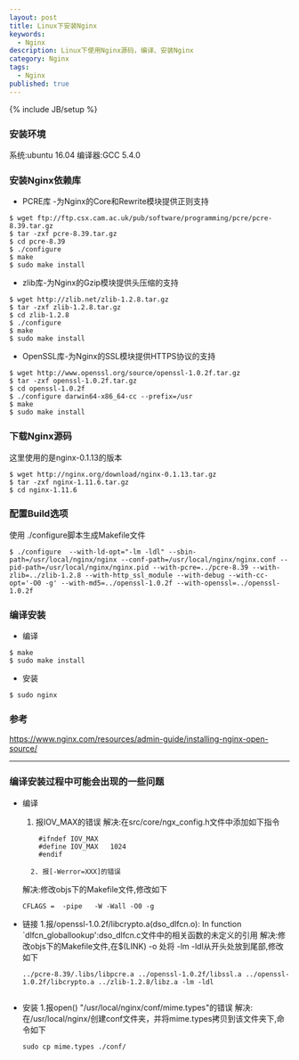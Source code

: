 ```yaml
---
layout: post
title: Linux下安装Nginx
keywords:
  - Nginx
description: Linux下使用Nginx源码，编译、安装Nginx
category: Nginx
tags:
  - Nginx
published: true
---
```

{% include JB/setup %}

### 安装环境
  系统:ubuntu 16.04
  编译器:GCC 5.4.0

### 安装Nginx依赖库
* PCRE库 -为Nginx的Core和Rewrite模块提供正则支持

```
$ wget ftp://ftp.csx.cam.ac.uk/pub/software/programming/pcre/pcre-8.39.tar.gz
$ tar -zxf pcre-8.39.tar.gz
$ cd pcre-8.39
$ ./configure
$ make
$ sudo make install
```

* zlib库-为Nginx的Gzip模块提供头压缩的支持

```
$ wget http://zlib.net/zlib-1.2.8.tar.gz
$ tar -zxf zlib-1.2.8.tar.gz
$ cd zlib-1.2.8
$ ./configure
$ make
$ sudo make install
```

* OpenSSL库-为Nginx的SSL模块提供HTTPS协议的支持

```
$ wget http://www.openssl.org/source/openssl-1.0.2f.tar.gz
$ tar -zxf openssl-1.0.2f.tar.gz
$ cd openssl-1.0.2f
$ ./configure darwin64-x86_64-cc --prefix=/usr
$ make
$ sudo make install
```

### 下载Nginx源码
这里使用的是nginx-0.1.13的版本

```
$ wget http://nginx.org/download/nginx-0.1.13.tar.gz
$ tar -zxf nginx-1.11.6.tar.gz
$ cd nginx-1.11.6
```

### 配置Build选项
使用 ./configure脚本生成Makefile文件

```
$ ./configure  --with-ld-opt="-lm -ldl" --sbin-path=/usr/local/nginx/nginx --conf-path=/usr/local/nginx/nginx.conf --pid-path=/usr/local/nginx/nginx.pid --with-pcre=../pcre-8.39 --with-zlib=../zlib-1.2.8 --with-http_ssl_module --with-debug --with-cc-opt='-O0 -g' --with-md5=../openssl-1.0.2f --with-openssl=../openssl-1.0.2f 
```

### 编译安装
* 编译

```
$ make
$ sudo make install
```
* 安装

```
$ sudo nginx
```

### 参考
https://www.nginx.com/resources/admin-guide/installing-nginx-open-source/

---


### 编译安装过程中可能会出现的一些问题

* 编译
	1. 报IOV_MAX的错误
    解决:在src/core/ngx_config.h文件中添加如下指令
    
    ```
    	#ifndef IOV_MAX
		#define IOV_MAX   1024
		#endif
    ```
    	2. 报[-Werror=XXX]的错误
    解决:修改objs下的Makefile文件,修改如下
    
    ```
    CFLAGS =  -pipe   -W -Wall -O0 -g

    ```
* 链接
	1.报/openssl-1.0.2f/libcrypto.a(dso_dlfcn.o): In function `dlfcn_globallookup':dso_dlfcn.c文件中的相关函数的未定义的引用
    解决:修改objs下的Makefile文件,在$(LINK) -o 处将 -lm -ldl从开头处放到尾部,修改如下
    
    ```
	../pcre-8.39/.libs/libpcre.a ../openssl-1.0.2f/libssl.a ../openssl-1.0.2f/libcrypto.a ../zlib-1.2.8/libz.a -lm -ldl
	

    ```
* 安装
	1.报open() "/usr/local/nginx/conf/mime.types"的错误
    解决:在/usr/local/nginx/创建conf文件夹，并将mime.types拷贝到该文件夹下,命令如下
    
    ```
    sudo cp mime.types ./conf/

    ```


















